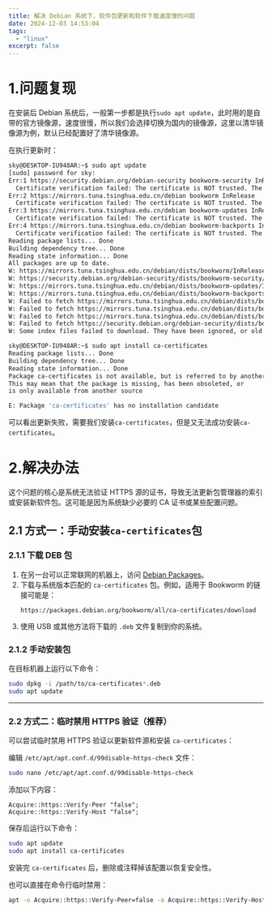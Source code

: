 ```yaml
---
title: 解决 Debian 系统下，软件包更新和软件下载速度慢的问题
date: 2024-12-03 14:53:04
tags:
  - "linux"
excerpt: false
---
```


# 1.问题复现

在安装后 Debian 系统后，一般第一步都是执行`sudo apt update`，此时用的是自带的官方镜像源，速度很慢，所以我们会选择切换为国内的镜像源，这里以清华镜像源为例，默认已经配置好了清华镜像源。

在执行更新时：
```bash
sky@DESKTOP-IU948AR:~$ sudo apt update
[sudo] password for sky: 
Err:1 https://security.debian.org/debian-security bookworm-security InRelease
  Certificate verification failed: The certificate is NOT trusted. The certificate issuer is unknown.  Could not handshake: Error in the certificate verification. [IP: 151.101.2.132 443]
Err:2 https://mirrors.tuna.tsinghua.edu.cn/debian bookworm InRelease
  Certificate verification failed: The certificate is NOT trusted. The certificate issuer is unknown.  Could not handshake: Error in the certificate verification. [IP: 101.6.15.130 443]
Err:3 https://mirrors.tuna.tsinghua.edu.cn/debian bookworm-updates InRelease
  Certificate verification failed: The certificate is NOT trusted. The certificate issuer is unknown.  Could not handshake: Error in the certificate verification. [IP: 101.6.15.130 443]
Err:4 https://mirrors.tuna.tsinghua.edu.cn/debian bookworm-backports InRelease
  Certificate verification failed: The certificate is NOT trusted. The certificate issuer is unknown.  Could not handshake: Error in the certificate verification. [IP: 101.6.15.130 443]
Reading package lists... Done
Building dependency tree... Done
Reading state information... Done
All packages are up to date.
W: https://mirrors.tuna.tsinghua.edu.cn/debian/dists/bookworm/InRelease: No system certificates available. Try installing ca-certificates.    
W: https://security.debian.org/debian-security/dists/bookworm-security/InRelease: No system certificates available. Try installing ca-certificates.
W: https://mirrors.tuna.tsinghua.edu.cn/debian/dists/bookworm-updates/InRelease: No system certificates available. Try installing ca-certificates.
W: https://mirrors.tuna.tsinghua.edu.cn/debian/dists/bookworm-backports/InRelease: No system certificates available. Try installing ca-certificates.
W: Failed to fetch https://mirrors.tuna.tsinghua.edu.cn/debian/dists/bookworm/InRelease  Certificate verification failed: The certificate is NOT trusted. The certificate issuer is unknown.  Could not handshake: Error in the certificate verification. [IP: 101.6.15.130 443]
W: Failed to fetch https://mirrors.tuna.tsinghua.edu.cn/debian/dists/bookworm-updates/InRelease  Certificate verification failed: The certificate is NOT trusted. The certificate issuer is unknown.  Could not handshake: Error in the certificate verification. [IP: 101.6.15.130 443]    
W: Failed to fetch https://mirrors.tuna.tsinghua.edu.cn/debian/dists/bookworm-backports/InRelease  Certificate verification failed: The certificate is NOT trusted. The certificate issuer is unknown.  Could not handshake: Error in the certificate verification. [IP: 101.6.15.130 443]  
W: Failed to fetch https://security.debian.org/debian-security/dists/bookworm-security/InRelease  Certificate verification failed: The certificate is NOT trusted. The certificate issuer is unknown.  Could not handshake: Error in the certificate verification. [IP: 151.101.2.132 443]  
W: Some index files failed to download. They have been ignored, or old ones used instead.

sky@DESKTOP-IU948AR:~$ sudo apt install ca-certificates
Reading package lists... Done
Building dependency tree... Done
Reading state information... Done
Package ca-certificates is not available, but is referred to by another package.
This may mean that the package is missing, has been obsoleted, or
is only available from another source

E: Package 'ca-certificates' has no installation candidate
```

可以看出更新失败，需要我们安装`ca-certificates`，但是又无法成功安装`ca-certificates`。

# 2.解决办法

这个问题的核心是系统无法验证 HTTPS 源的证书，导致无法更新包管理器的索引或安装新软件包。这可能是因为系统缺少必要的 CA 证书或某些配置问题。

## 2.1 方式一：手动安装`ca-certificates`包

### 2.1.1 下载 DEB 包

1. 在另一台可以正常联网的机器上，访问 [Debian Packages](https://packages.debian.org/)。
2. 下载与系统版本匹配的 `ca-certificates` 包。例如，适用于 Bookworm 的链接可能是：
   ```
   https://packages.debian.org/bookworm/all/ca-certificates/download
   ```
3. 使用 USB 或其他方法将下载的 `.deb` 文件复制到你的系统。

### 2.1.2 手动安装包
在目标机器上运行以下命令：

```bash
sudo dpkg -i /path/to/ca-certificates*.deb
sudo apt update
```

---

### 2.2 方式二：临时禁用 HTTPS 验证（推荐）

可以尝试临时禁用 HTTPS 验证以更新软件源和安装 `ca-certificates`：

编辑 `/etc/apt/apt.conf.d/99disable-https-check` 文件：

```bash
sudo nano /etc/apt/apt.conf.d/99disable-https-check
```

添加以下内容：

```plaintext
Acquire::https::Verify-Peer "false";
Acquire::https::Verify-Host "false";
```

保存后运行以下命令：

```bash
sudo apt update
sudo apt install ca-certificates
```

安装完 `ca-certificates` 后，删除或注释掉该配置以恢复安全性。

也可以直接在命令行临时禁用：
```bash
apt -o Acquire::https::Verify-Peer=false -o Acquire::https::Verify-Host=false update
```